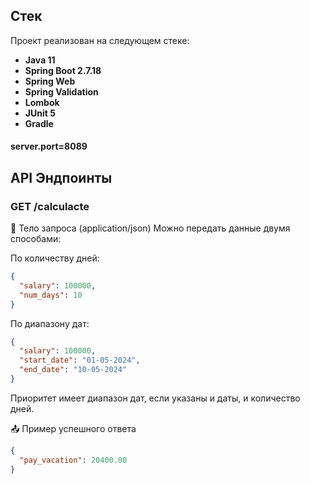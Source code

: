 ## Стек

Проект реализован на следующем стеке:
- **Java 11**
- **Spring Boot 2.7.18**
- **Spring Web**
- **Spring Validation**
- **Lombok**
- **JUnit 5**
- **Gradle**

#### server.port=8089

## API Эндпоинты
### GET /calculacte

🔸 Тело запроса (application/json)
Можно передать данные двумя способами:

По количеству дней:
```json
{
  "salary": 100000,
  "num_days": 10
}
```

По диапазону дат:
```json
{
  "salary": 100000,
  "start_date": "01-05-2024",
  "end_date": "10-05-2024"
}
```
Приоритет имеет диапазон дат, если указаны и даты, и количество дней.

📤 Пример успешного ответа
```json
{
  "pay_vacation": 20400.00
}
```
